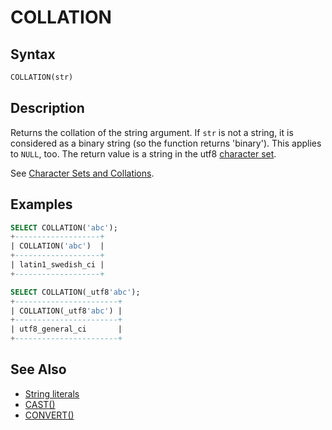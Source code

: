 # COLLATION

## Syntax

```sql
COLLATION(str)
```

## Description

Returns the collation of the string argument. If `str` is not a string, it is considered as a binary string (so the function returns 'binary'). This applies to `NULL`, too.  The return value is a string in the utf8 [character set](/kb/en/data-types-character-sets-and-collations/).

See [Character Sets and Collations](/kb/en/data-types-character-sets-and-collations/).

## Examples

```sql
SELECT COLLATION('abc');
+-------------------+
| COLLATION('abc')  |
+-------------------+
| latin1_swedish_ci |
+-------------------+

SELECT COLLATION(_utf8'abc');
+-----------------------+
| COLLATION(_utf8'abc') |
+-----------------------+
| utf8_general_ci       |
+-----------------------+
```

## See Also

- [String literals](/sql-statements-structure/sql-language-structure/string-literals/)
- [CAST()](/built-in-functions/string-functions/cast/)
- [CONVERT()](/built-in-functions/string-functions/convert/)